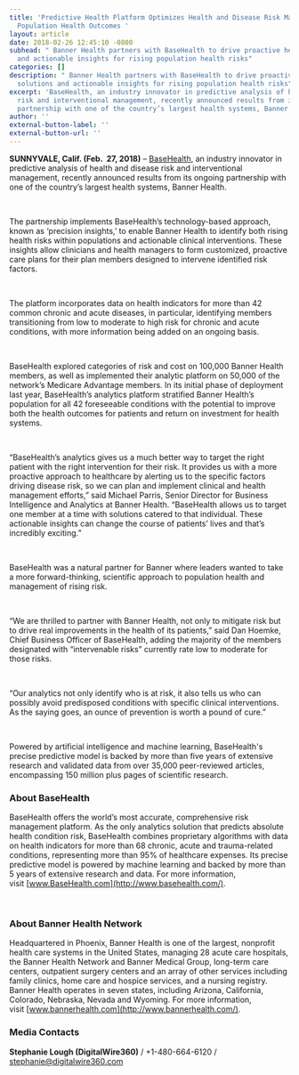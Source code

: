 ```yaml
---
title: 'Predictive Health Platform Optimizes Health and Disease Risk Management, Improves
  Population Health Outcomes '
layout: article
date: 2018-02-26 12:45:10 -0800
subhead: " Banner Health partners with BaseHealth to drive proactive healthcare solutions
  and actionable insights for rising population health risks"
categories: []
description: " Banner Health partners with BaseHealth to drive proactive healthcare
  solutions and actionable insights for rising population health risks"
excerpt: 'BaseHealth, an industry innovator in predictive analysis of health and disease
  risk and interventional management, recently announced results from its ongoing
  partnership with one of the country’s largest health systems, Banner Health. '
author: ''
external-button-label: ''
external-button-url: ''
---
```

**SUNNYVALE, Calif. (Feb.  27, 2018)** – [BaseHealth](http://www.basehealth.com/), an industry innovator in predictive analysis of health and disease risk and interventional management, recently announced results from its ongoing partnership with one of the country’s largest health systems, Banner Health. 

 

The partnership implements BaseHealth’s technology-based approach, known as ‘precision insights,’ to enable Banner Health to identify both rising health risks within populations and actionable clinical interventions. These insights allow clinicians and health managers to form customized, proactive care plans for their plan members designed to intervene identified risk factors. 

 

The platform incorporates data on health indicators for more than 42 common chronic and acute diseases, in particular, identifying members transitioning from low to moderate to high risk for chronic and acute conditions, with more information being added on an ongoing basis.

 

BaseHealth explored categories of risk and cost on 100,000 Banner Health members, as well as implemented their analytic platform on 50,000 of the network’s Medicare Advantage members. In its initial phase of deployment last year, BaseHealth’s analytics platform stratified Banner Health’s population for all 42 foreseeable conditions with the potential to improve both the health outcomes for patients and return on investment for health systems.  

 

“BaseHealth’s analytics gives us a much better way to target the right patient with the right intervention for their risk. It provides us with a more proactive approach to healthcare by alerting us to the specific factors driving disease risk, so we can plan and implement clinical and health management efforts,” said Michael Parris, Senior Director for Business Intelligence and Analytics at Banner Health. “BaseHealth allows us to target one member at a time with solutions catered to that individual. These actionable insights can change the course of patients’ lives and that’s incredibly exciting.”

 

BaseHealth was a natural partner for Banner where leaders wanted to take a more forward-thinking, scientific approach to population health and management of rising risk. 

 

“We are thrilled to partner with Banner Health, not only to mitigate risk but to drive real improvements in the health of its patients,” said Dan Hoemke, Chief Business Officer of BaseHealth, adding the majority of the members designated with “intervenable risks” currently rate low to moderate for those risks.

 

“Our analytics not only identify who is at risk, it also tells us who can possibly avoid predisposed conditions with specific clinical interventions. As the saying goes, an ounce of prevention is worth a pound of cure.”

 

Powered by artificial intelligence and machine learning, BaseHealth's precise predictive model is backed by more than five years of extensive research and validated data from over 35,000 peer-reviewed articles, encompassing 150 million plus pages of scientific research.  

### **About BaseHealth**

BaseHealth offers the world’s most accurate, comprehensive risk management platform. As the only analytics solution that predicts absolute health condition risk, BaseHealth combines proprietary algorithms with data on health indicators for more than 68 chronic, acute and trauma-related conditions, representing more than 95% of healthcare expenses. Its precise predictive model is powered by machine learning and backed by more than 5 years of extensive research and data. For more information, visit [www.BaseHealth.com](http://www.basehealth.com/).

 

### **About Banner Health Network**

Headquartered in Phoenix, Banner Health is one of the largest, nonprofit health care systems in the United States, managing 28 acute care hospitals, the Banner Health Network and Banner Medical Group, long-term care centers, outpatient surgery centers and an array of other services including family clinics, home care and hospice services, and a nursing registry. Banner Health operates in seven states, including Arizona, California, Colorado, Nebraska, Nevada and Wyoming. For more information, visit [www.bannerhealth.com](http://www.bannerhealth.com/).

### Media Contacts 

**Stephanie Lough (DigitalWire360)** / +1-480-664-6120 / stephanie@digitalwire360.com 